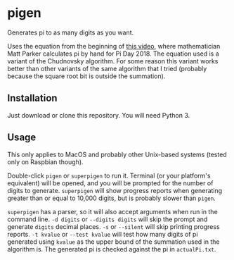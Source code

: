 # pigen
Generates pi to as many digits as you want.

Uses the equation from the beginning of [this video](https://youtu.be/LhlqCJjbEa0), where mathematician Matt Parker calculates pi by hand for Pi Day 2018. The equation used is a variant of the Chudnovsky algorithm. For some reason this variant works better than other variants of the same algorithm that I tried (probably because the square root bit is outside the summation).

## Installation
Just download or clone this repository. You will need Python 3.

## Usage
This only applies to MacOS and probably other Unix-based systems (tested only on Raspbian though).

Double-click `pigen` or `superpigen` to run it. Terminal (or your platform's equivalent) will be opened, and you will be prompted for the number of digits to generate. `superpigen` will show progress reports when generating greater than or equal to 10,000 digits, but is probably slower than `pigen`.

`superpigen` has a parser, so it will also accept arguments when run in the command line. `-d digits` or `--digits digits` will skip the prompt and generate `digits` decimal places. `-s` or `--silent` will skip printing progress reports. `-t kvalue` or `--test kvalue` will test how many digits of pi generated using `kvalue` as the upper bound of the summation used in the algorithm is. The generated pi is checked against the pi in `actualPi.txt`.
